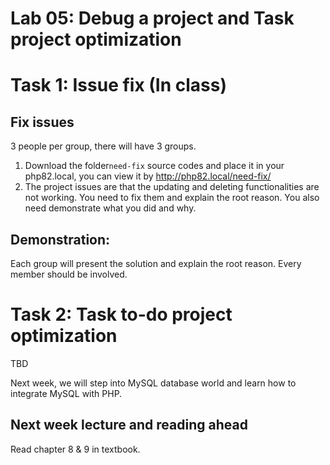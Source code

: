 # Lab 05: Debug a project and Task project optimization

# Task 1: Issue fix (In class)

## Fix issues

3 people per group, there will have 3 groups.

1. Download the folder`need-fix` source codes and place it in your php82.local, you can view it by http://php82.local/need-fix/
2. The project issues are that the updating and deleting functionalities are not working. You need to fix them and explain the root reason. You also need demonstrate what you did and why.

## Demonstration:

Each group will present the solution and explain the root reason. Every member should be involved.

# Task 2: Task to-do project optimization

TBD

Next week, we will step into MySQL database world and learn how to integrate MySQL with PHP.

## Next week lecture and reading ahead

Read chapter 8 & 9 in textbook.
